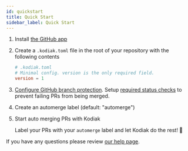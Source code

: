 ```yaml
---
id: quickstart
title: Quick Start
sidebar_label: Quick Start
---
```


1.  Install [the GitHub app](https://github.com/marketplace/kodiakhq#pricing-and-setup)

2.  Create a `.kodiak.toml` file in the root of your repository with the following contents

    ```toml
    # .kodiak.toml
    # Minimal config. version is the only required field.
    version = 1
    ```

3.  [Configure GitHub branch protection](https://help.github.com/en/articles/configuring-protected-branches). Setup [required status checks](https://docs.github.com/en/github/administering-a-repository/enabling-required-status-checks) to prevent failing PRs from being merged.

4.  Create an automerge label (default: "automerge")

5.  Start auto merging PRs with Kodiak

    Label your PRs with your `automerge` label and let Kodiak do the rest! 🎉

If you have any questions please review [our help page](/help).
